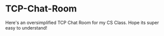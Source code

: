 # TCP-Chat-Room

Here's an oversimplified TCP Chat Room for my CS Class. Hope its super easy to understand!
